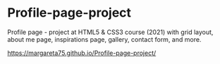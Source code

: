 # Profile-page-project
Profile page - project at HTML5 & CSS3 course (2021)
with grid layout, about me page, inspirations page, gallery, contact form, and more.

https://margareta75.github.io/Profile-page-project/
